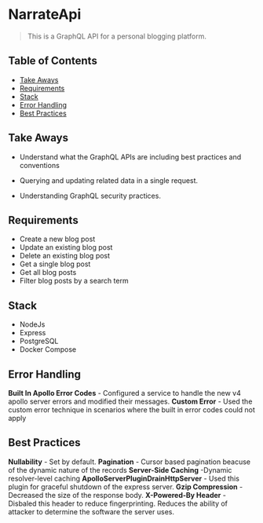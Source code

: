 # NarrateApi

> This is a GraphQL API for a personal blogging platform.

## Table of Contents

- [Take Aways](#take-aways)
- [Requirements](#requirements)
- [Stack](#stack)
- [Error Handling](#error-handling)
- [Best Practices](#best-practices)

## Take Aways

- Understand what the GraphQL APIs are including best practices and conventions

- Querying and updating related data in a single request.

- Understanding GraphQL security practices.

## Requirements

- Create a new blog post
- Update an existing blog post
- Delete an existing blog post
- Get a single blog post
- Get all blog posts
- Filter blog posts by a search term

## Stack

- NodeJs
- Express
- PostgreSQL
- Docker Compose

## Error Handling

**Built In Apollo Error Codes** - Configured a service to handle the new v4 apollo server errors and modified their messages.
**Custom Error** - Used the custom error technique in scenarios where the built in error codes could not apply

## Best Practices

**Nullability** - Set by default.
**Pagination** - Cursor based pagination beacuse of the dynamic nature of the records
**Server-Side Caching** -Dynamic resolver-level caching
**ApolloServerPluginDrainHttpServer** - Used this plugin for graceful shutdown of the express server.
**Gzip Compression** - Decreased the size of the response body.
**X-Powered-By Header** - Disbaled this header to reduce fingerprinting. Reduces the ability of attacker to determine the software the server uses.
